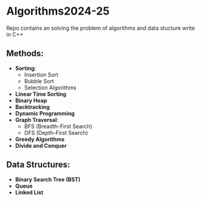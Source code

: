 # Algorithms2024-25
Repo contains an solving the problem of algorithms and data stucture  write in C++

## Methods:
- **Sorting**:
  - Insertion Sort
  - Bubble Sort
  - Selection Algorithms
- **Linear Time Sorting**
- **Binary Heap**
- **Backtracking**
- **Dynamic Programming**
- **Graph Traversal**:
  - BFS (Breadth-First Search)
  - DFS (Depth-First Search)
- **Greedy Algorithms**
- **Divide and Conquer**

## Data Structures:
- **Binary Search Tree (BST)**
- **Queue**
- **Linked List**
